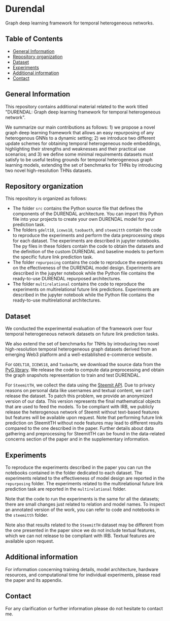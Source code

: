 # Durendal
Graph deep learning framework for temporal heterogeneous networks.

## Table of Contents

* [General Information](#general-information)
* [Repository organization](#repository-organization)
* [Dataset](#dataset)
* [Experiments](#experiments)
* [Additional information](#additional-information)
* [Contact](#contact)

## General Information

This repository contains additional material related to the work titled "DURENDAL: Graph deep learning framework for temporal heterogeneous network". 

We summarize our main contributions as follows: 1) we propose a novel graph deep learning framework that allows an easy repurposing of any heterogenous GNNs to a dynamic setting; 2) we introduce two different update schemes for obtaining temporal heterogeneous node embeddings, highlighting their strengths and weaknesses and their practical use scenarios; and 3) we define some minimal requirements datasets must satisfy to be useful testing grounds for temporal heterogeneous graph learning models, extending the set of benchmarks for THNs by introducing two novel high-resolution THNs datasets.

## Repository organization
This repository is organized as follows:
- The folder `src` contains the Python source file that defines the components of the DURENDAL architecture. You can import this Python file into your projects to create your own DURENDAL model for your prediction task.
- The folders `gdelt18`, `icews18`, `taobaoth`, and `steemitth` contain the code to reproduce the experiments and perform the data preprocessing steps for each dataset. The experiments are described in jupyter notebooks. The py files in these folders contain the code to obtain the datasets and the definition of the custom DURENDAL and baseline models to perform the specific future link prediction task.
- The folder `repurposing` contains the code to reproduce the experiments on the effectiveness of the DURENDAL model design. Experiments are described in the jupyter notebook while the Python file contains the ready-to-use DURENDAL repurposed architectures.
- The folder `multirelational` contains the code to reproduce the experiments on multirelational future link predictions. Experiments are described in the jupyter notebook while the Python file contains the ready-to-use multirelational architectures.
## Dataset
We conducted the experimental evaluation of the framework over four temporal heterogeneous network datasets on future link prediction tasks. 

We also extend the set of benchmarks for TNHs by introducing two novel high-resolution temporal heterogeneous graph datasets derived from an emerging Web3 platform and a well-established e-commerce website. 

For `GDELT18`, `ICEWS18`, and `TaobaoTH`, we download the source data from the [PyG library](https://pytorch-geometric.readthedocs.io/en/latest/modules/datasets.html). We release the code to compute data preprocessing and obtain the graph snapshots representation to train and test DURENDAL. 

For `SteemitTH`, we collect the data using the [Steemit API](https://developers.steem.io/). Due to privacy reasons on personal data like usernames and textual content, we can't release the dataset. To patch this problem, we provide an anonymized version of our data. This version represents the final mathematical objects that are used to feed the models. To be compliant with IRB, we publicly release the heterogenous network of Steemit without text-based features but features will be available upon request. Note that performing future link prediction on SteemitTH without node features may lead to different results compared to the one described in the paper. Further details about data gathering and preprocessing for SteemitTH can be found in the data-related concerns section of the paper and in the supplementary information.

## Experiments
To reproduce the experiments described in the paper you can run the notebooks contained in the folder dedicated to each dataset. The experiments related to the effectiveness of model design are reported in the `repurposing` folder. The experiments related to the multirelational future link prediction task are reported in the `multirelational` folder. 

Note that the code to run the experiments is the same for all the datasets; there are small changes just related to relation and model names. To inspect an annotated version of the work, you can refer to code and notebooks in the `steemitth` folder. 

Note also that results related to the `SteemitTH` dataset may be different from the one presented in the paper since we do not include textual features, which we can not release to be compliant with IRB. Textual features are available upon request.

## Additional information
For information concerning training details, model architecture, hardware resources, and computational time for individual experiments, please read the paper and its appendix.

## Contact
For any clarification or further information please do not hesitate to contact me.
